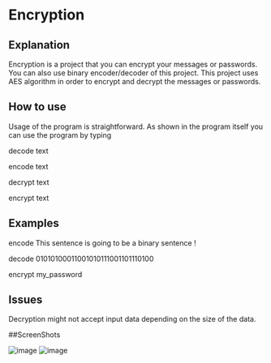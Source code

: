 # Encryption

## Explanation
Encryption is a project that you can encrypt your messages or passwords. You can also use binary encoder/decoder of this project.
This project uses AES algorithm in order to encrypt and decrypt the messages or passwords.

## How to use
Usage of the program is straightforward.
As shown in the program itself you can use the program by typing 

decode text
  
encode text
  
decrypt text
  
encrypt text

## Examples

encode This sentence is going to be a binary sentence !
  
decode 01010100011001010111001101110100
  
encrypt my_password


## Issues
Decryption might not accept input data depending on the size of the data.

##ScreenShots

![image](https://user-images.githubusercontent.com/112761562/205457498-2559adb9-22e6-4553-922b-23e7ef5096bb.png)
![image](https://user-images.githubusercontent.com/112761562/205457919-a45486c3-b110-42db-9c23-31c819ce2677.png)

